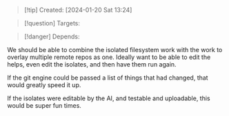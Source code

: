 
>[!tip] Created: [2024-01-20 Sat 13:24]

>[!question] Targets: 

>[!danger] Depends: 

We should be able to combine the isolated filesystem work with the work to overlay multiple remote repos as one.  Ideally want to be able to edit the helps, even edit the isolates, and then have them run again.

If the git engine could be passed a list of things that had changed, that would greatly speed it up.

If the isolates were editable by the AI, and testable and uploadable, this would be super fun times.